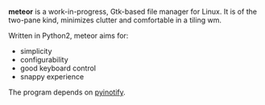 
__meteor__ is a work-in-progress, Gtk-based file manager for Linux.
It is of the two-pane kind, minimizes clutter and comfortable in a tiling wm.

Written in Python2, meteor aims for:
+ simplicity
+ configurability
+ good keyboard control
+ snappy experience

The program depends on [pyinotify](https://github.com/seb-m/pyinotify).
